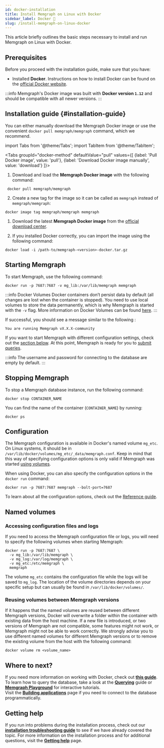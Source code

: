 ```yaml
---
id: docker-installation
title: Install Memgraph on Linux with Docker
sidebar_label: Docker 🐳
slug: /install-memgraph-on-linux-docker
---
```


This article briefly outlines the basic steps necessary to install and run
Memgraph on Linux with Docker.

## Prerequisites

Before you proceed with the installation guide, make sure that you have:
- Installed **Docker**. Instructions on how to install Docker can be found on
  the [official Docker website](https://docs.docker.com/get-docker/).

:::info
Memgraph's Docker image was built with **Docker version `1.12`** and
should be compatible with all newer versions.
:::

## Installation guide {#installation-guide}

You can either manually download the Memgraph Docker image or use the convenient
`docker pull memgraph/memgraph` command, which we recommend.

import Tabs from '@theme/Tabs';
import TabItem from '@theme/TabItem';

<Tabs
  groupId="docker-method"
  defaultValue="pull"
  values={[
    {label: 'Pull Docker image', value: 'pull'},
    {label: 'Download Docker image manually', value: 'download'}
  ]}>
  <TabItem value="pull">

1. Download and load the **Memgraph Docker image** with the following command:

```console
 docker pull memgraph/memgraph
```

2. Create a new tag for the image so it can be called as `memgraph` instead of
   `memgraph/memgraph`:

```console
docker image tag memgraph/memgraph memgraph
```

  </TabItem>
  <TabItem value="download">

1. Download the latest **Memgraph Docker image** from the [official download
   center](https://memgraph.com/download/).

2. If you installed Docker correctly, you can import the image using the
   following command:

```console
docker load -i /path-to/memgraph-<version>-docker.tar.gz
```

   </TabItem>
</Tabs>

## Starting Memgraph

To start Memgraph, use the following command:

```console
docker run -p 7687:7687 -v mg_lib:/var/lib/memgraph memgraph
```

:::info Docker Volumes
Docker containers don’t persist data by default (all changes are lost when the
container is stopped). You need to use local volumes to store the data
permanently, which is why Memgraph is started with the `-v` flag. More
information on Docker Volumes can be found
[here](https://docs.docker.com/storage/volumes/).
:::

If successful, you should see a message similar to the following :

```console
You are running Memgraph vX.X.X-community
```

If you want to start Memgraph with different configuration settings, check out
the [section below](#configuration). At this point, Memgraph is ready for you
to [submit queries](/connect-to-memgraph/overview.mdx).

:::info
The username and password for connecting to the database are empty by default.
:::

## Stopping Memgraph

To stop a Memgraph database instance, run the following command:

```console
docker stop CONTAINER_NAME
```

You can find the name of the container (`CONTAINER_NAME`) by running:

```console
docker ps
```

## Configuration

The Memgraph configuration is available in Docker's named volume `mg_etc`. On
Linux systems, it should be in
`/var/lib/docker/volumes/mg_etc/_data/memgraph.conf`. Keep in mind that this way
of specifying configuration options is only valid if Memgraph was started [using
volumes](#named-volumes).

When using Docker, you can also specify the configuration options in the `docker
run` command:

```console
docker run -p 7687:7687 memgraph --bolt-port=7687
```

To learn about all the configuration options, check out the [Reference
guide](/reference-guide/configuration.md).

## Named volumes

### Accessing configuration files and logs

If you need to access the Memgraph configuration file or logs, you will need to
specify the following volumes when starting Memgraph:

```console
docker run -p 7687:7687 \
  -v mg_lib:/var/lib/memgraph \
  -v mg_log:/var/log/memgraph \
  -v mg_etc:/etc/memgraph \
  memgraph
```

The volume `mg_etc` contains the configuration file while the logs will be saved
to `mg_log`. The location of the volume directories depends on your specific
setup but can usually be found in
`/var/lib/docker/volumes/`.

### Reusing volumes between Memgraph versions

If it happens that the named volumes are reused between different Memgraph
versions, Docker will overwrite a folder within the container with existing data
from the host machine. If a new file is introduced, or two versions of Memgraph
are not compatible, some features might not work, or Memgraph might not be able
to work correctly. We strongly advise you to use different named volumes for
different Memgraph versions or to remove the existing volume from the host with
the following command:

```console
docker volume rm <volume_name>
```

## Where to next?

If you need more information on working with Docker, check out **[this
guide](/database-functionalities/work-with-docker.md)**.<br/>
To learn how to query the database, take a look at the
**[Querying](/connect-to-memgraph/overview.mdx)** guide or **[Memgraph
Playground](https://playground.memgraph.com/)** for interactive tutorials.<br/>
Visit the **[Building applications](/connect-to-memgraph/methods/drivers.md)**
page if you need to connect to the database programmatically.

## Getting help

If you run into problems during the installation process, check out our
**[installation troubleshooting
guide](/installation/linux/linux-installation-troubleshooting.md)** to see if we
have already covered the topic. For more information on the installation process
and for additional questions, visit the **[Getting help](https://memgraph.com/docs/help-center)** page.
